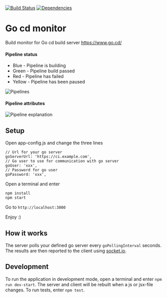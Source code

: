 [![Build Status](https://travis-ci.org/karmats/gocd-monitor.svg?branch=master)](https://travis-ci.org/karmats/gocd-monitor)
[![Dependencies](https://david-dm.org/karmats/gocd-monitor.svg)](https://david-dm.org/karmats/gocd-monitor)

# Go cd monitor
Build monitor for Go cd build server https://www.go.cd/
#### Pipeline status
* Blue - Pipeline is building
* Green - Pipeline build passed
* Red - Pipeline has failed
* Yellow - Pipeline has been paused

![Pipelines](https://github.com/karmats/gocd-monitor/blob/gh-pages/images/pipelines.png?raw=true)

#### Pipeline attributes
![Pipeline explanation](https://github.com/karmats/gocd-monitor/blob/gh-pages/images/pipeline-expl.png?raw=true)

## Setup
Open app-config.js and change the three lines
```   
// Url for your go server
goServerUrl: 'https://ci.example.com',
// Go user to use for communication with go server
goUser: 'xxx',
// Password for go user
goPassword: 'xxx',
  ```
Open a terminal and enter
```
npm install
npm start
```
Go to `http://localhost:3000`

Enjoy :)

## How it works
The server polls your defined go server every `goPollingInterval` seconds. The results are then reported to the client using [socket.io](http://socket.io/).

## Development
To run the application in development mode, open a terminal and enter `npm run dev-start`. The server and client will be rebuilt when a js or jsx-file changes.
To run tests, enter `npm test`.
